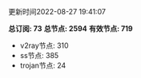 更新时间2022-08-27 19:41:07

**总订阅: 73**
**总节点: 2594**
**有效节点: 719**
- v2ray节点: 310
- ss节点: 385
- trojan节点: 24
